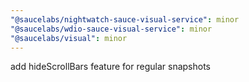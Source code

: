```yaml
---
"@saucelabs/nightwatch-sauce-visual-service": minor
"@saucelabs/wdio-sauce-visual-service": minor
"@saucelabs/visual": minor
---
```


add hideScrollBars feature for regular snapshots
